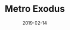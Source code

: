 ---
layout: album
date: 2019-02-14
title: Metro Exodus
developer: 4A Games
card-image: 21
card-offset: 0
banner-image: 71
banner-offset: 0
---